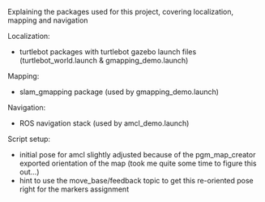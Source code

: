 Explaining the packages used for this project, covering localization, mapping and navigation

Localization:
- turtlebot packages with turtlebot gazebo launch files (turtlebot_world.launch & gmapping_demo.launch)

Mapping:
- slam_gmapping package (used by gmapping_demo.launch)

Navigation:
- ROS navigation stack (used by amcl_demo.launch)

Script setup:
- initial pose for amcl slightly adjusted because of the pgm_map_creator exported orientation of the map (took me quite some time to figure this out...)
- hint to use the move_base/feedback topic to get this re-oriented pose right for the markers assignment
